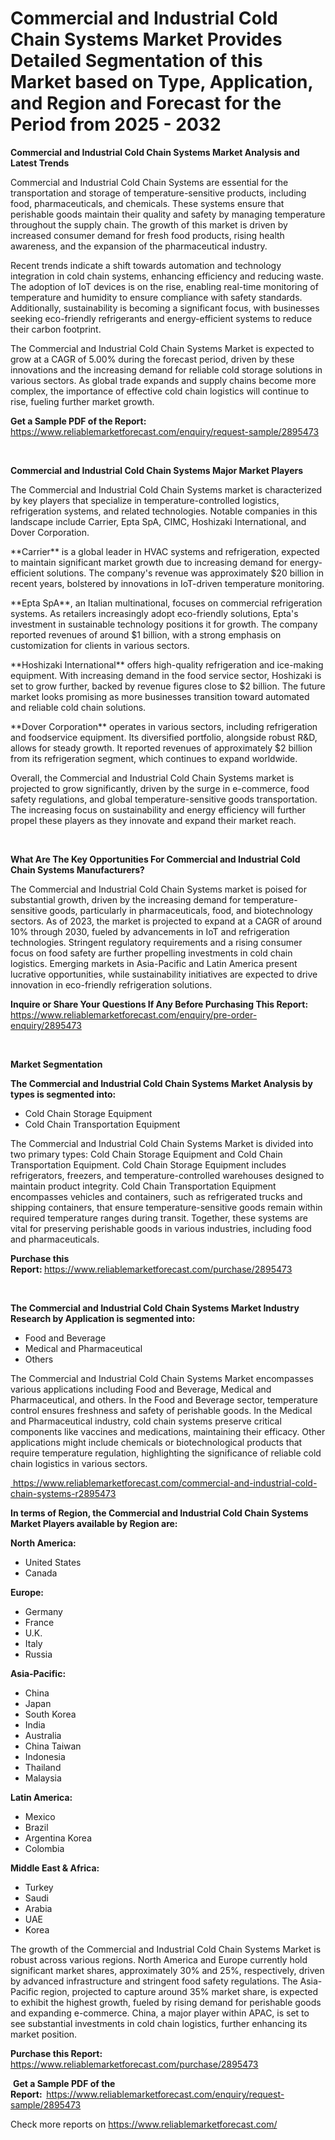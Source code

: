 <p><h1>Commercial and Industrial Cold Chain Systems Market Provides Detailed Segmentation of this Market based on Type, Application, and Region and Forecast for the Period from 2025 - 2032</h1></p><p><strong>Commercial and Industrial Cold Chain Systems Market Analysis and Latest Trends</strong></p>
<p><p>Commercial and Industrial Cold Chain Systems are essential for the transportation and storage of temperature-sensitive products, including food, pharmaceuticals, and chemicals. These systems ensure that perishable goods maintain their quality and safety by managing temperature throughout the supply chain. The growth of this market is driven by increased consumer demand for fresh food products, rising health awareness, and the expansion of the pharmaceutical industry.</p><p>Recent trends indicate a shift towards automation and technology integration in cold chain systems, enhancing efficiency and reducing waste. The adoption of IoT devices is on the rise, enabling real-time monitoring of temperature and humidity to ensure compliance with safety standards. Additionally, sustainability is becoming a significant focus, with businesses seeking eco-friendly refrigerants and energy-efficient systems to reduce their carbon footprint.</p><p>The Commercial and Industrial Cold Chain Systems Market is expected to grow at a CAGR of 5.00% during the forecast period, driven by these innovations and the increasing demand for reliable cold storage solutions in various sectors. As global trade expands and supply chains become more complex, the importance of effective cold chain logistics will continue to rise, fueling further market growth.</p></p>
<p><strong>Get a Sample PDF of the Report:&nbsp;</strong> <a href="https://www.reliablemarketforecast.com/enquiry/request-sample/2895473?utm_campaign=2750&utm_medium=2&utm_source=Github&utm_content=ia&utm_term=15032025&utm_id=commercial-and-industrial-cold-chain-systems">https://www.reliablemarketforecast.com/enquiry/request-sample/2895473</a></p>
<p>&nbsp;</p>
<p><strong>Commercial and Industrial Cold Chain Systems Major Market Players</strong></p>
<p><p>The Commercial and Industrial Cold Chain Systems market is characterized by key players that specialize in temperature-controlled logistics, refrigeration systems, and related technologies. Notable companies in this landscape include Carrier, Epta SpA, CIMC, Hoshizaki International, and Dover Corporation.</p><p>**Carrier** is a global leader in HVAC systems and refrigeration, expected to maintain significant market growth due to increasing demand for energy-efficient solutions. The company's revenue was approximately $20 billion in recent years, bolstered by innovations in IoT-driven temperature monitoring.</p><p>**Epta SpA**, an Italian multinational, focuses on commercial refrigeration systems. As retailers increasingly adopt eco-friendly solutions, Epta's investment in sustainable technology positions it for growth. The company reported revenues of around $1 billion, with a strong emphasis on customization for clients in various sectors.</p><p>**Hoshizaki International** offers high-quality refrigeration and ice-making equipment. With increasing demand in the food service sector, Hoshizaki is set to grow further, backed by revenue figures close to $2 billion. The future market looks promising as more businesses transition toward automated and reliable cold chain solutions.</p><p>**Dover Corporation** operates in various sectors, including refrigeration and foodservice equipment. Its diversified portfolio, alongside robust R&D, allows for steady growth. It reported revenues of approximately $2 billion from its refrigeration segment, which continues to expand worldwide.</p><p>Overall, the Commercial and Industrial Cold Chain Systems market is projected to grow significantly, driven by the surge in e-commerce, food safety regulations, and global temperature-sensitive goods transportation. The increasing focus on sustainability and energy efficiency will further propel these players as they innovate and expand their market reach.</p></p>
<p>&nbsp;</p>
<p><strong>What Are The Key Opportunities For Commercial and Industrial Cold Chain Systems Manufacturers?</strong></p>
<p><p>The Commercial and Industrial Cold Chain Systems market is poised for substantial growth, driven by the increasing demand for temperature-sensitive goods, particularly in pharmaceuticals, food, and biotechnology sectors. As of 2023, the market is projected to expand at a CAGR of around 10% through 2030, fueled by advancements in IoT and refrigeration technologies. Stringent regulatory requirements and a rising consumer focus on food safety are further propelling investments in cold chain logistics. Emerging markets in Asia-Pacific and Latin America present lucrative opportunities, while sustainability initiatives are expected to drive innovation in eco-friendly refrigeration solutions.</p></p>
<p><strong>Inquire or Share Your Questions If Any Before Purchasing This Report:</strong> <a href="https://www.reliablemarketforecast.com/enquiry/pre-order-enquiry/2895473?utm_campaign=2750&utm_medium=2&utm_source=Github&utm_content=ia&utm_term=15032025&utm_id=commercial-and-industrial-cold-chain-systems">https://www.reliablemarketforecast.com/enquiry/pre-order-enquiry/2895473</a></p>
<p>&nbsp;</p>
<p><strong>Market Segmentation</strong></p>
<p><strong>The Commercial and Industrial Cold Chain Systems Market Analysis by types is segmented into:</strong></p>
<p><ul><li>Cold Chain Storage Equipment</li><li>Cold Chain Transportation Equipment</li></ul></p>
<p><p>The Commercial and Industrial Cold Chain Systems Market is divided into two primary types: Cold Chain Storage Equipment and Cold Chain Transportation Equipment. Cold Chain Storage Equipment includes refrigerators, freezers, and temperature-controlled warehouses designed to maintain product integrity. Cold Chain Transportation Equipment encompasses vehicles and containers, such as refrigerated trucks and shipping containers, that ensure temperature-sensitive goods remain within required temperature ranges during transit. Together, these systems are vital for preserving perishable goods in various industries, including food and pharmaceuticals.</p></p>
<p><strong>Purchase this Report:&nbsp;</strong><a href="https://www.reliablemarketforecast.com/purchase/2895473?utm_campaign=2750&utm_medium=2&utm_source=Github&utm_content=ia&utm_term=15032025&utm_id=commercial-and-industrial-cold-chain-systems">https://www.reliablemarketforecast.com/purchase/2895473</a></p>
<p>&nbsp;</p>
<p><strong>The Commercial and Industrial Cold Chain Systems Market Industry Research by Application is segmented into:</strong></p>
<p><ul><li>Food and Beverage</li><li>Medical and Pharmaceutical</li><li>Others</li></ul></p>
<p><p>The Commercial and Industrial Cold Chain Systems Market encompasses various applications including Food and Beverage, Medical and Pharmaceutical, and others. In the Food and Beverage sector, temperature control ensures freshness and safety of perishable goods. In the Medical and Pharmaceutical industry, cold chain systems preserve critical components like vaccines and medications, maintaining their efficacy. Other applications might include chemicals or biotechnological products that require temperature regulation, highlighting the significance of reliable cold chain logistics in various sectors.</p></p>
<p><a href="https://www.reliablemarketforecast.com/commercial-and-industrial-cold-chain-systems-r2895473?utm_campaign=2750&utm_medium=2&utm_source=Github&utm_content=ia&utm_term=15032025&utm_id=commercial-and-industrial-cold-chain-systems">&nbsp;https://www.reliablemarketforecast.com/commercial-and-industrial-cold-chain-systems-r2895473</a></p>
<p><strong>In terms of Region, the Commercial and Industrial Cold Chain Systems Market Players available by Region are:</strong></p>
<p>
    <p> <strong> North America: </strong>
        <ul>
            <li>United States</li>
            <li>Canada</li>
        </ul>
        </p> 
    <p> <strong> Europe: </strong>
        <ul>
            <li>Germany</li>
            <li>France</li>
            <li>U.K.</li>
            <li>Italy</li>
            <li>Russia</li>
        </ul>
        </p> 
    <p> <strong> Asia-Pacific: </strong>
        <ul>
            <li>China</li>
            <li>Japan</li>
            <li>South Korea</li>
            <li>India</li>
            <li>Australia</li>
            <li>China Taiwan</li>
            <li>Indonesia</li>
            <li>Thailand</li>
            <li>Malaysia</li>
        </ul>
        </p> 
    <p> <strong> Latin America: </strong>
        <ul>
            <li>Mexico</li>
            <li>Brazil</li>
            <li>Argentina Korea</li>
            <li>Colombia</li>
        </ul>
        </p> 
    <p> <strong> Middle East & Africa: </strong>
        <ul>
            <li>Turkey</li>
            <li>Saudi</li>
            <li>Arabia</li>
            <li>UAE</li>
            <li>Korea</li>
        </ul>
    </p>
    </p>
<p><p>The growth of the Commercial and Industrial Cold Chain Systems Market is robust across various regions. North America and Europe currently hold significant market shares, approximately 30% and 25%, respectively, driven by advanced infrastructure and stringent food safety regulations. The Asia-Pacific region, projected to capture around 35% market share, is expected to exhibit the highest growth, fueled by rising demand for perishable goods and expanding e-commerce. China, a major player within APAC, is set to see substantial investments in cold chain logistics, further enhancing its market position.</p></p>
<p><strong>Purchase this Report: </strong><a href="https://www.reliablemarketforecast.com/purchase/2895473?utm_campaign=2750&utm_medium=2&utm_source=Github&utm_content=ia&utm_term=15032025&utm_id=commercial-and-industrial-cold-chain-systems">https://www.reliablemarketforecast.com/purchase/2895473</a></p>
<p>&nbsp;<strong>Get a Sample PDF of the Report:&nbsp;&nbsp;</strong><a href="https://www.reliablemarketforecast.com/enquiry/request-sample/2895473?utm_campaign=2750&utm_medium=2&utm_source=Github&utm_content=ia&utm_term=15032025&utm_id=commercial-and-industrial-cold-chain-systems">https://www.reliablemarketforecast.com/enquiry/request-sample/2895473</a></p>
<p><strong></strong></p>
<p>Check more reports on <a href="https://www.reliablemarketforecast.com/?utm_campaign=2750&utm_medium=2&utm_source=Github&utm_content=ia&utm_term=15032025&utm_id=commercial-and-industrial-cold-chain-systems">https://www.reliablemarketforecast.com/</a></p>